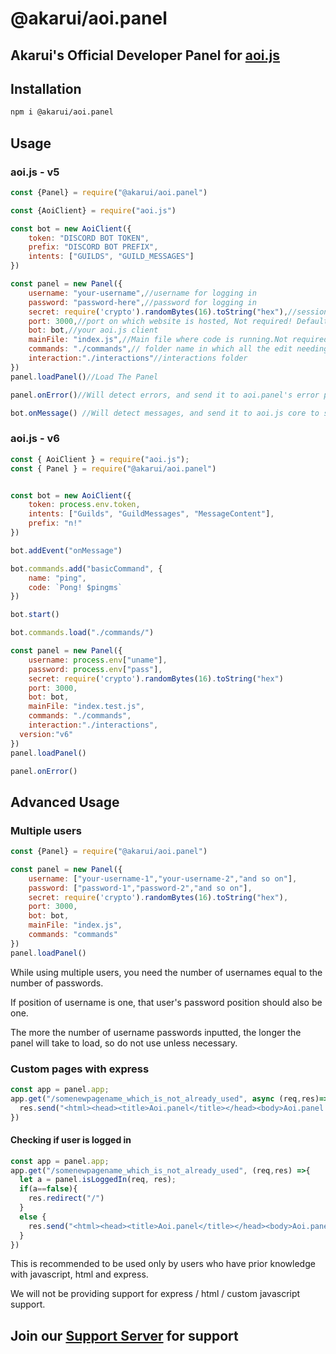 # @akarui/aoi.panel

## Akarui's Official Developer Panel for [aoi.js](https://aoi.js.org)

## Installation

```bash
npm i @akarui/aoi.panel
```

## Usage 

### aoi.js - v5
```javascript
const {Panel} = require("@akarui/aoi.panel")

const {AoiClient} = require("aoi.js")

const bot = new AoiClient({
    token: "DISCORD BOT TOKEN",
    prefix: "DISCORD BOT PREFIX",
    intents: ["GUILDS", "GUILD_MESSAGES"]
})

const panel = new Panel({
    username: "your-username",//username for logging in
    password: "password-here",//password for logging in
    secret: require('crypto').randomBytes(16).toString("hex"),//session secret
    port: 3000,//port on which website is hosted, Not required! Default 3000
    bot: bot,//your aoi.js client
    mainFile: "index.js",//Main file where code is running.Not required, default taken from package.json
    commands: "./commands",// folder name in which all the edit needing files are there.
    interaction:"./interactions"//interactions folder
})
panel.loadPanel()//Load The Panel

panel.onError()//Will detect errors, and send it to aoi.panel's error page.

bot.onMessage() //Will detect messages, and send it to aoi.js core to send messages.
```

### aoi.js - v6

```javascript
const { AoiClient } = require("aoi.js");
const { Panel } = require("@akarui/aoi.panel")


const bot = new AoiClient({
    token: process.env.token,
    intents: ["Guilds", "GuildMessages", "MessageContent"],
    prefix: "n!"
})

bot.addEvent("onMessage")

bot.commands.add("basicCommand", {
    name: "ping",
    code: `Pong! $pingms`
})

bot.start()

bot.commands.load("./commands/")

const panel = new Panel({
    username: process.env["uname"],
    password: process.env["pass"],
    secret: require('crypto').randomBytes(16).toString("hex")
    port: 3000,
    bot: bot,
    mainFile: "index.test.js",
    commands: "./commands",
    interaction:"./interactions",
  version:"v6"
})
panel.loadPanel()

panel.onError()

```

## Advanced Usage

### Multiple users

```javascript
const {Panel} = require("@akarui/aoi.panel")

const panel = new Panel({
    username: ["your-username-1","your-username-2","and so on"],
    password: ["password-1","password-2","and so on"],
    secret: require('crypto').randomBytes(16).toString("hex"),
    port: 3000,
    bot: bot,
    mainFile: "index.js",
    commands: "commands"
})
panel.loadPanel()
```

While using multiple users, you need the number of usernames equal to the number of passwords. 

If position of username is one, that user's password position should also be one.

The more the number of username passwords inputted, the longer the panel will take to load, so do not use unless necessary.


### Custom pages with express

```javascript
const app = panel.app;
app.get("/somenewpagename_which_is_not_already_used", async (req,res)=> {
  res.send("<html><head><title>Aoi.panel</title></head><body>Aoi.panel is cool ngl.</body></html>")
})
```

#### Checking if user is logged in

```javascript
const app = panel.app;
app.get("/somenewpagename_which_is_not_already_used", (req,res) =>{
  let a = panel.isLoggedIn(req, res);
  if(a==false){
    res.redirect("/")
  }
  else {
    res.send("<html><head><title>Aoi.panel</title></head><body>Aoi.panel is cool ngl.</body></html>")
  }
})
```

This is recommended to be used only by users who have prior knowledge with javascript, html and express. 

We will not be providing support for express / html / custom javascript support.

## Join our [Support Server](https://aoi.js.org/invite) for support
